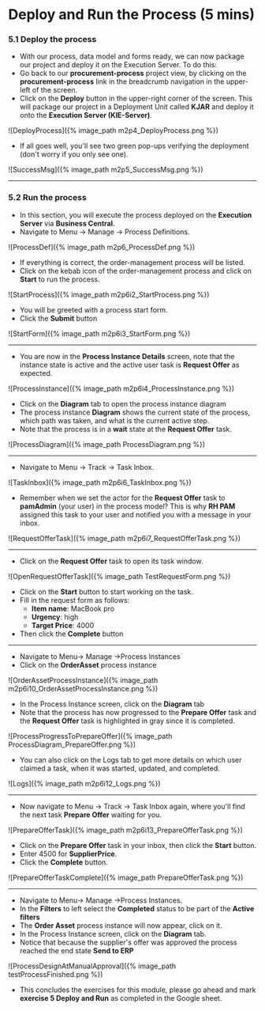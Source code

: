 # Deploy and Run the Process (5 mins)

### 5.1 Deploy the process

- With our process, data model and forms ready, we can now package our project and deploy it on the Execution Server. To do this:
- Go back to our **procurement-process** project view, by clicking on the **procurement-process** link in the breadcrumb navigation in the upper-left of the screen.
- Click on the **Deploy** button in the upper-right corner of the screen. This will package our project in a Deployment Unit called **KJAR** and deploy it onto the **Execution Server (KIE-Server)**.

![DeployProcess]({% image_path m2p4_DeployProcess.png %})

- If all goes well, you'll see two green pop-ups verifying the deployment (don't worry if you only see one).

![SuccessMsg]({% image_path m2p5_SuccessMsg.png %})

---

### 5.2 Run the process

- In this section, you will execute the process deployed on the **Execution Server** via **Business Central**.
- Navigate to Menu → Manage → Process Definitions.

![ProcessDef]({% image_path m2p6_ProcessDef.png %})

- If everything is correct, the order-management process will be listed.
- Click on the kebab icon of the order-management process and click on **Start** to run the process.

![StartProcess]({% image_path m2p6i2_StartProcess.png %})

- You will be greeted with a process start form.
- Click the **Submit** button

![StartForm]({% image_path m2p6i3_StartForm.png %})

---

- You are now in the **Process Instance Details** screen, note that the instance state is active and the active user task is **Request Offer** as expected.

![ProcessInstance]({% image_path m2p6i4_ProcessInstance.png %})

- Click on the **Diagram** tab to open the process instance diagram
- The process instance **Diagram** shows the current state of the process, which path was taken, and what is the current active step.
- Note that the process is in a **wait** state at the **Request Offer** task.

![ProcessDiagram]({% image_path ProcessDiagram.png %})

---

- Navigate to Menu → Track -> Task Inbox.

![TaskInbox]({% image_path m2p6i6_TaskInbox.png %})

- Remember when we set the actor for the **Request Offer** task to **pamAdmin** (your user) in the process model? This is why **RH PAM** assigned this task to your user and notified you with a message in your inbox.

![RequestOfferTask]({% image_path m2p6i7_RequestOfferTask.png %})

---

- Click on the **Request Offer** task to open its task window.

![OpenRequestOfferTask]({% image_path TestRequestForm.png %})

- Click on the **Start** button to start working on the task.
- Fill in the request form as follows:
  - **Item name**: MacBook pro
  - **Urgency**: high
  - **Target Price**: 4000
- Then click the **Complete** button

---

- Navigate to Menu-> Manage ->Process Instances
- Click on the **OrderAsset** process instance

![OrderAssetProcessInstance]({% image_path m2p6i10_OrderAssetProcessInstance.png %})

- In the Process Instance screen, click on the **Diagram** tab
- Note that the process has now progressed to the **Prepare Offer** task and the **Request Offer** task is highlighted in gray since it is completed.

![ProcessProgressToPrepareOffer]({% image_path ProcessDiagram_PrepareOffer.png %})

- You can also click on the Logs tab to get more details on which user claimed a task, when it was started, updated, and completed.

![Logs]({% image_path m2p6i12_Logs.png %})

---

- Now navigate to Menu -> Track -> Task Inbox again, where you'll find the next task **Prepare Offer** waiting for you.

![PrepareOfferTask]({% image_path m2p6i13_PrepareOfferTask.png %})

- Click on the **Prepare Offer** task in your inbox, then click the **Start** button.
- Enter 4500 for **SupplierPrice**.
- Click the **Complete** button.

![PrepareOfferTaskComplete]({% image_path PrepareOfferTask.png %})

---

- Navigate to Menu-> Manage ->Process Instances.
- In the **Filters** to left select the **Completed** status to be part of the **Active filters**
- The **Order Asset** process instance will now appear, click on it.
- In the Process Instance screen, click on the **Diagram** tab.
- Notice that because the supplier's offer was approved the process reached the end state **Send to ERP**

![ProcessDesignAtManualApproval]({% image_path testProcessFinished.png %})

- This concludes the exercises for this module, please go ahead and mark **exercise 5 Deploy and Run** as completed in the Google sheet.

